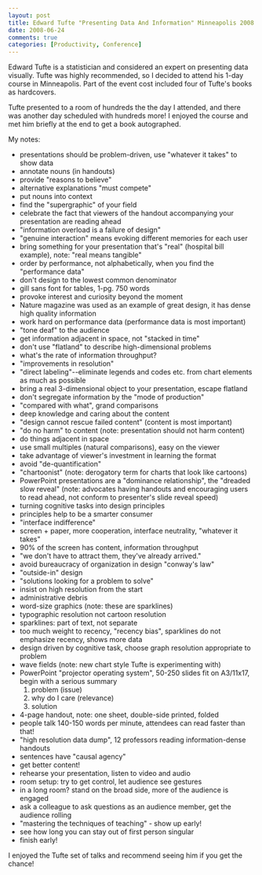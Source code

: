 ```yaml
---
layout: post
title: Edward Tufte "Presenting Data And Information" Minneapolis 2008
date: 2008-06-24
comments: true
categories: [Productivity, Conference]
---
```


Edward Tufte is a statistician and considered an expert on presenting data visually. Tufte was highly recommended, so I decided to attend his 1-day course in Minneapolis. Part of the event cost included four of Tufte's books as hardcovers. 

Tufte presented to a room of hundreds the the day I attended, and there was another day scheduled with hundreds more! I enjoyed the course and met him briefly at the end to get a book autographed.

My notes:

 - presentations should be problem-driven, use "whatever it takes" to show data
 - annotate nouns (in handouts)
 - provide "reasons to believe"
 - alternative explanations "must compete" 
 - put nouns into context
 - find the "supergraphic" of your field
 - celebrate the fact that viewers of the handout accompanying your presentation are reading ahead
 - "information overload is a failure of design"
 - "genuine interaction" means evoking different memories for each user
 - bring something for your presentation that's "real" (hospital bill example), note: "real means tangible"
 - order by performance, not alphabetically, when you find the "performance data"
 - don't design to the lowest common denominator
 - gill sans font for tables, 1-pg. 750 words
 - provoke interest and curiosity beyond the moment
 - Nature magazine was used as an example of great design, it has dense high quality information
 - work hard on performance data (performance data is most important)
 - "tone deaf" to the audience
 - get information adjacent in space, not "stacked in time"
 - don't use "flatland" to describe high-dimensional problems
 - what's the rate of information throughput?
 - "improvements in resolution"
 - "direct labeling"--eliminate legends and codes etc. from chart elements as much as possible
 - bring a real 3-dimensional object to your presentation, escape flatland
 - don't segregate information by the "mode of production"
 - "compared with what", grand comparisons
 - deep knowledge and caring about the content
 - "design cannot rescue failed content" (content is most important)
 - "do no harm" to content (note: presentation should not harm content)
 - do things adjacent in space
 - use small multiples (natural comparisons), easy on the viewer
 - take advantage of viewer's investment in learning the format
 - avoid "de-quantification"
 - "chartoonist" (note: derogatory term for charts that look like cartoons)
 - PowerPoint presentations are a "dominance relationship", the "dreaded slow reveal" (note: advocates having handouts and encouraging users to read ahead, not conform to presenter's slide reveal speed)
 - turning cognitive tasks into design principles
 - principles help to be a smarter consumer
 - "interface indifference"
 - screen + paper, more cooperation, interface neutrality, "whatever it takes"
 - 90% of the screen has content, information throughput
 - "we don't have to attract them, they've already arrived."
 - avoid bureaucracy of organization in design "conway's law"
 - "outside-in" design
 - "solutions looking for a problem to solve"
 - insist on high resolution from the start
 - administrative debris
 - word-size graphics (note: these are sparklines)
 - typographic resolution not cartoon resolution
 - sparklines: part of text, not separate
 - too much weight to recency, "recency bias", sparklines do not emphasize recency, shows more data
 - design driven by cognitive task, choose graph resolution appropriate to problem
 - wave fields (note: new chart style Tufte is experimenting with)
 - PowerPoint "projector operating system", 50-250 slides fit on A3/11x17, begin with a serious summary
   1. problem (issue)
   2. why do I care (relevance)
   3. solution
 - 4-page handout, note: one sheet, double-side printed, folded
 - people talk 140-150 words per minute, attendees can read faster than that!
 - "high resolution data dump", 12 professors reading information-dense handouts
 - sentences have "causal agency"
 - get better content!
 - rehearse your presentation, listen to video and audio
 - room setup: try to get control, let audience see gestures
 - in a long room? stand on the broad side, more of the audience is engaged
 - ask a colleague to ask questions as an audience member, get the audience rolling
 - "mastering the techniques of teaching" - show up early!
 - see how long you can stay out of first person singular
 - finish early!
 

I enjoyed the Tufte set of talks and recommend seeing him if you get the chance!
